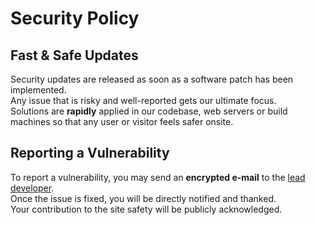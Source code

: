 # Security Policy

## Fast & Safe Updates

Security updates are released as soon as a software patch has been implemented.  
Any issue that is risky and well-reported gets our ultimate focus.   
Solutions are __rapidly__ applied in our codebase, web servers or build machines so that any user or visitor feels safer onsite.

## Reporting a Vulnerability

To report a vulnerability, you may send an __encrypted e-mail__ to the [lead developer](https://daqhris.com/contact/).   
Once the issue is fixed, you will be directly notified and thanked.    
Your contribution to the site safety will be publicly acknowledged.  
